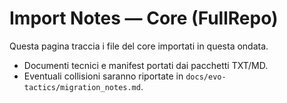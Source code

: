 # Import Notes — Core (FullRepo)

Questa pagina traccia i file del core importati in questa ondata.

- Documenti tecnici e manifest portati dai pacchetti TXT/MD.
- Eventuali collisioni saranno riportate in `docs/evo-tactics/migration_notes.md`.
